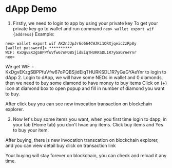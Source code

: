 # dApp Demo

1. Firstly, we need to login to app by using your private key
To get your private key go to wallet and run command `neo> wallet export wif {address}`
Example: 
```
neo> wallet export wif AK2nJJpJr6o664CWJKi1QRXjqeic2zRp8y
[wallet password]> **********
WIF: KxDgvEKzgSBPPfuVfw67oPQBSjidEiqTHURKSDL1R7yGaGYAeYnr
neo>
```
We get WIF = KxDgvEKzgSBPPfuVfw67oPQBSjidEiqTHURKSDL1R7yGaGYAeYnr to login to dApp
2. Login to dApp, we will have some NEOs in wallet and 0 diamonds, then we need to buy some diamond to have money to buy items
Click on (+) icon at diamond box to open popup and fill in number of diamond you want to buy.


After click buy you can see new invocation transaction on blockchain explorer.

3. Now let's buy some items you want, when you first time login to dapp, in your tab (Home tab) you don't hvae any items.
Click buy items and Yes to buy your item.

After buying, there is new invocation transcation on blockchain explorer, and you can view detail buy click on transaction link

Your buying will stay forever on blockchain, you can check and reload it any time.
